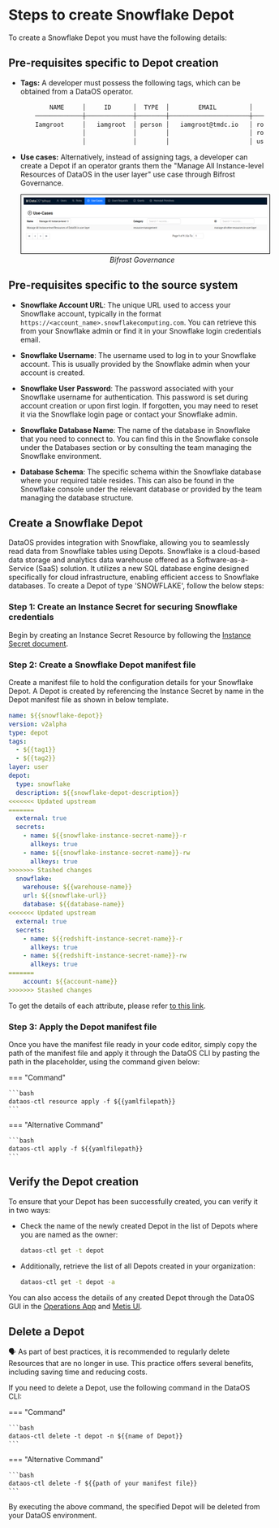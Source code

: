 # Steps to create Snowflake Depot

To create a Snowflake Depot you must have the following details:

## Pre-requisites specific to Depot creation

- **Tags:** A developer must possess the following tags, which can be obtained from a DataOS operator.

    ```bash
            NAME     │     ID      │  TYPE  │        EMAIL         │              TAGS               
        ─────────────┼─────────────┼────────┼──────────────────────┼─────────────────────────────────
        Iamgroot     │   iamgroot  │ person │   iamgroot@tmdc.io   │ roles:id:data-dev,                            
                     │             │        │                      │ roles:id:user,                  
                     │             │        │                      │ users:id:iamgroot  
    ```

- **Use cases:** Alternatively, instead of assigning tags, a developer can create a Depot if an operator grants them the "Manage All Instance-level Resources of DataOS in the user layer" use case through Bifrost Governance.

    <center>
    <img src="/resources/depot/usecase2.png" alt="Bifrost Governance" style="width:60rem; border: 1px solid black; padding: 5px;" />
    <figcaption><i>Bifrost Governance</i></figcaption>
    </center>

## Pre-requisites specific to the source system

- **Snowflake Account URL**: The unique URL used to access your Snowflake account, typically in the format `https://<account_name>.snowflakecomputing.com`. You can retrieve this from your Snowflake admin or find it in your Snowflake login credentials email.

- **Snowflake Username**: The username used to log in to your Snowflake account. This is usually provided by the Snowflake admin when your account is created.

- **Snowflake User Password**: The password associated with your Snowflake username for authentication. This password is set during account creation or upon first login. If forgotten, you may need to reset it via the Snowflake login page or contact your Snowflake admin.

- **Snowflake Database Name**: The name of the database in Snowflake that you need to connect to. You can find this in the Snowflake console under the Databases section or by consulting the team managing the Snowflake environment.

- **Database Schema**: The specific schema within the Snowflake database where your required table resides. This can also be found in the Snowflake console under the relevant database or provided by the team managing the database structure.

## Create a Snowflake Depot

DataOS provides integration with Snowflake, allowing you to seamlessly read data from Snowflake tables using Depots. Snowflake is a cloud-based data storage and analytics data warehouse offered as a Software-as-a-Service (SaaS) solution. It utilizes a new SQL database engine designed specifically for cloud infrastructure, enabling efficient access to Snowflake databases. To create a Depot of type 'SNOWFLAKE', follow the below steps:

### **Step 1: Create an Instance Secret for securing Snowflake credentials**


Begin by creating an Instance Secret Resource by following the [Instance Secret document](/resources/instance_secret/data_sources/snowflake/).

### **Step 2: Create a Snowflake Depot manifest file**

Create a manifest file to hold the configuration details for your Snowflake Depot. A Depot is created by referencing the Instance Secret by name in the Depot manifest file as shown in below template.


```yaml 
name: ${{snowflake-depot}}
version: v2alpha
type: depot
tags:
  - ${{tag1}}
  - ${{tag2}}
layer: user
depot:
  type: snowflake
  description: ${{snowflake-depot-description}}
<<<<<<< Updated upstream
=======
  external: true
  secrets:
    - name: ${{snowflake-instance-secret-name}}-r
      allkeys: true
    - name: ${{snowflake-instance-secret-name}}-rw
      allkeys: true
>>>>>>> Stashed changes
  snowflake:
    warehouse: ${{warehouse-name}}
    url: ${{snowflake-url}}
    database: ${{database-name}}
<<<<<<< Updated upstream
  external: true
  secrets:
    - name: ${{redshift-instance-secret-name}}-r
      allkeys: true
    - name: ${{redshift-instance-secret-name}}-rw
      allkeys: true
=======
    account: ${{account-name}}
>>>>>>> Stashed changes
```

To get the details of each attribute, please refer [to this link](/resources/depot/configurations).
   

### **Step 3: Apply the Depot manifest file**

Once you have the manifest file ready in your code editor, simply copy the path of the manifest file and apply it through the DataOS CLI by pasting the path in the placeholder, using the command given below:

=== "Command"

    ```bash 
    dataos-ctl resource apply -f ${{yamlfilepath}}
    ```
=== "Alternative Command"

    ```bash 
    dataos-ctl apply -f ${{yamlfilepath}}
    ```



## Verify the Depot creation

To ensure that your Depot has been successfully created, you can verify it in two ways:

- Check the name of the newly created Depot in the list of Depots where you are named as the owner:

    ```bash
    dataos-ctl get -t depot
    ```

- Additionally, retrieve the list of all Depots created in your organization:

    ```bash
    dataos-ctl get -t depot -a
    ```

You can also access the details of any created Depot through the DataOS GUI in the [Operations App](https://dataos.info/interfaces/operations/) and [Metis UI](https://dataos.info/interfaces/metis/).

## Delete a Depot

<aside class="callout">
🗣️ As part of best practices, it is recommended to regularly delete Resources that are no longer in use. This practice offers several benefits, including saving time and reducing costs.
</aside>

If you need to delete a Depot, use the following command in the DataOS CLI:

=== "Command"

    ```bash 
    dataos-ctl delete -t depot -n ${{name of Depot}}
    ```
=== "Alternative Command"

    ```bash 
    dataos-ctl delete -f ${{path of your manifest file}}
    ```


By executing the above command, the specified Depot will be deleted from your DataOS environment.